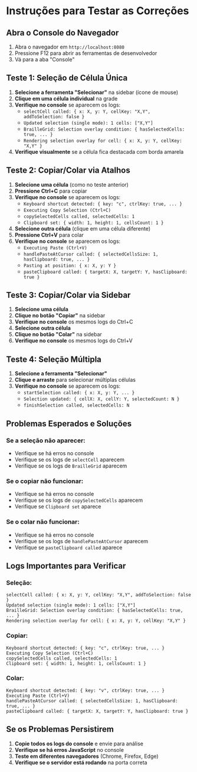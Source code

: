 # Instruções para Testar as Correções

## Abra o Console do Navegador

1. Abra o navegador em `http://localhost:8080`
2. Pressione F12 para abrir as ferramentas de desenvolvedor
3. Vá para a aba "Console"

## Teste 1: Seleção de Célula Única

1. **Selecione a ferramenta "Selecionar"** na sidebar (ícone de mouse)
2. **Clique em uma célula individual** na grade
3. **Verifique no console** se aparecem os logs:
   - `selectCell called: { x: X, y: Y, cellKey: "X,Y", addToSelection: false }`
   - `Updated selection (single mode): 1 cells: ["X,Y"]`
   - `BrailleGrid: Selection overlay condition: { hasSelectedCells: true, ... }`
   - `Rendering selection overlay for cell: { x: X, y: Y, cellKey: "X,Y" }`
4. **Verifique visualmente** se a célula fica destacada com borda amarela

## Teste 2: Copiar/Colar via Atalhos

1. **Selecione uma célula** (como no teste anterior)
2. **Pressione Ctrl+C** para copiar
3. **Verifique no console** se aparecem os logs:
   - `Keyboard shortcut detected: { key: "c", ctrlKey: true, ... }`
   - `Executing Copy Selection (Ctrl+C)`
   - `copySelectedCells called, selectedCells: 1`
   - `Clipboard set: { width: 1, height: 1, cellsCount: 1 }`
4. **Selecione outra célula** (clique em uma célula diferente)
5. **Pressione Ctrl+V** para colar
6. **Verifique no console** se aparecem os logs:
   - `Executing Paste (Ctrl+V)`
   - `handlePasteAtCursor called: { selectedCellsSize: 1, hasClipboard: true, ... }`
   - `Pasting at position: { x: X, y: Y }`
   - `pasteClipboard called: { targetX: X, targetY: Y, hasClipboard: true }`

## Teste 3: Copiar/Colar via Sidebar

1. **Selecione uma célula**
2. **Clique no botão "Copiar"** na sidebar
3. **Verifique no console** os mesmos logs do Ctrl+C
4. **Selecione outra célula**
5. **Clique no botão "Colar"** na sidebar
6. **Verifique no console** os mesmos logs do Ctrl+V

## Teste 4: Seleção Múltipla

1. **Selecione a ferramenta "Selecionar"**
2. **Clique e arraste** para selecionar múltiplas células
3. **Verifique no console** se aparecem os logs:
   - `startSelection called: { x: X, y: Y, ... }`
   - `Selection updated: { cellX: X, cellY: Y, selectedCount: N }`
   - `finishSelection called, selectedCells: N`

## Problemas Esperados e Soluções

### Se a seleção não aparecer:
- Verifique se há erros no console
- Verifique se os logs de `selectCell` aparecem
- Verifique se os logs de `BrailleGrid` aparecem

### Se o copiar não funcionar:
- Verifique se há erros no console
- Verifique se os logs de `copySelectedCells` aparecem
- Verifique se `Clipboard set` aparece

### Se o colar não funcionar:
- Verifique se há erros no console
- Verifique se os logs de `handlePasteAtCursor` aparecem
- Verifique se `pasteClipboard called` aparece

## Logs Importantes para Verificar

### Seleção:
```
selectCell called: { x: X, y: Y, cellKey: "X,Y", addToSelection: false }
Updated selection (single mode): 1 cells: ["X,Y"]
BrailleGrid: Selection overlay condition: { hasSelectedCells: true, ... }
Rendering selection overlay for cell: { x: X, y: Y, cellKey: "X,Y" }
```

### Copiar:
```
Keyboard shortcut detected: { key: "c", ctrlKey: true, ... }
Executing Copy Selection (Ctrl+C)
copySelectedCells called, selectedCells: 1
Clipboard set: { width: 1, height: 1, cellsCount: 1 }
```

### Colar:
```
Keyboard shortcut detected: { key: "v", ctrlKey: true, ... }
Executing Paste (Ctrl+V)
handlePasteAtCursor called: { selectedCellsSize: 1, hasClipboard: true, ... }
pasteClipboard called: { targetX: X, targetY: Y, hasClipboard: true }
```

## Se os Problemas Persistirem

1. **Copie todos os logs do console** e envie para análise
2. **Verifique se há erros JavaScript** no console
3. **Teste em diferentes navegadores** (Chrome, Firefox, Edge)
4. **Verifique se o servidor está rodando** na porta correta 